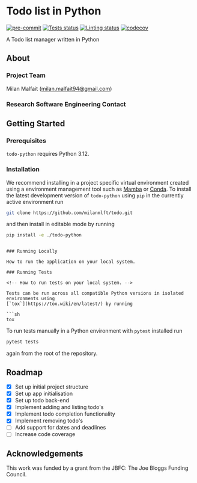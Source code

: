 # Todo list in Python

[![pre-commit](https://img.shields.io/badge/pre--commit-enabled-brightgreen?logo=pre-commit&logoColor=white)](https://github.com/pre-commit/pre-commit)
[![Tests status][tests-badge]][tests-link]
[![Linting status][linting-badge]][linting-link]
[![codecov][codecov-badge]][codecov-link]

<!-- prettier-ignore-start -->
[tests-badge]: https://github.com/milanmlft/todo/actions/workflows/python_tests.yml/badge.svg
[tests-link]: https://github.com/milanmlft/todo/actions/workflows/python_tests.yml
[linting-badge]: https://github.com/milanmlft/todo/actions/workflows/python_linting.yml/badge.svg
[linting-link]: https://github.com/milanmlft/todo/actions/workflows/python_linting.yml
[codecov-badge]: https://codecov.io/gh/milanmlft/todo/graph/badge.svg?token=O5nMtb3G1H
[codecov-link]: https://codecov.io/gh/milanmlft/todo
<!-- prettier-ignore-end -->

A Todo list manager written in Python

## About

### Project Team

Milan Malfait ([milan.malfait94@gmail.com](mailto:milan.malfait94@gmail.com))

### Research Software Engineering Contact

## Getting Started

### Prerequisites

`todo-python` requires Python 3.12.

### Installation

We recommend installing in a project specific virtual environment created using a environment management tool such as [Mamba](https://mamba.readthedocs.io/en/latest/user_guide/mamba.html) or [Conda](https://conda.io/projects/conda/en/latest/). To install the latest development version of `todo-python` using `pip` in the currently active environment run

```sh
git clone https://github.com/milanmlft/todo.git
```

and then install in editable mode by running

```sh
pip install -e ./todo-python
```
```

### Running Locally

How to run the application on your local system.

### Running Tests

<!-- How to run tests on your local system. -->

Tests can be run across all compatible Python versions in isolated environments using
[`tox`](https://tox.wiki/en/latest/) by running

```sh
tox
```

To run tests manually in a Python environment with `pytest` installed run

```sh
pytest tests
```

again from the root of the repository.

## Roadmap

- [x] Set up initial project structure
- [x] Set up app initialisation
- [x] Set up todo back-end
- [x] Implement adding and listing todo's
- [x] Implement todo completion functionality
- [x] Implement removing todo's
- [ ] Add support for dates and deadlines
- [ ] Increase code coverage

## Acknowledgements

This work was funded by a grant from the JBFC: The Joe Bloggs Funding Council.
